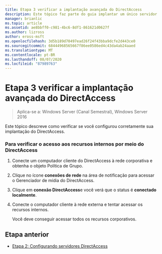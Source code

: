 ```yaml
---
title: Etapa 3 verificar a implantação avançada do DirectAccess
description: Este tópico faz parte do guia implantar um único servidor DirectAccess com as configurações avançadas do Windows Server 2016
manager: brianlic
ms.topic: article
ms.assetid: ae8bbff0-c981-4bc6-8df1-861621d0627f
ms.author: lizross
author: eross-msft
ms.openlocfilehash: 3d5b189d70497ead26f24f43bba9dcfe2d443ce0
ms.sourcegitcommit: 68444968565667f86ee0586ed4c43da4ab24aaed
ms.translationtype: MT
ms.contentlocale: pt-BR
ms.lasthandoff: 08/07/2020
ms.locfileid: "87989763"
---
```

# <a name="step-3-verify-the-advanced-directaccess-deployment"></a>Etapa 3 verificar a implantação avançada do DirectAccess

>Aplica-se a: Windows Server (Canal Semestral), Windows Server 2016

Este tópico descreve como verificar se você configurou corretamente sua implantação do DirectAccess.

### <a name="to-verify-access-to-internal-resources-through-directaccess"></a>Para verificar o acesso aos recursos internos por meio do DirectAccess

1.  Conecte um computador cliente do DirectAccess à rede corporativa e obtenha o objeto Política de Grupo.

2.  Clique no ícone **conexões de rede** na área de notificação para acessar o Gerenciador de mídia do DirectAccess.

3.  Clique em **conexão DirectAccess**e você verá que o status é **conectado localmente**.

4.  Conecte o computador cliente à rede externa e tentar acessar os recursos internos.

    Você deve conseguir acessar todos os recursos corporativos.

## <a name="previous-step"></a><a name="BKMK_Links"></a>Etapa anterior

-   [Etapa 2: Configurando servidores DirectAccess](./da-adv-configure-s2-servers.md)